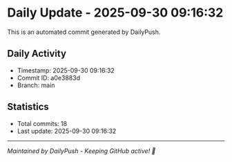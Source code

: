 # Daily Update - 2025-09-30 09:16:32

This is an automated commit generated by DailyPush.

## Daily Activity
- Timestamp: 2025-09-30 09:16:32
- Commit ID: a0e3883d
- Branch: main

## Statistics
- Total commits: 18
- Last update: 2025-09-30 09:16:32

---
*Maintained by DailyPush - Keeping GitHub active! 🚀*
